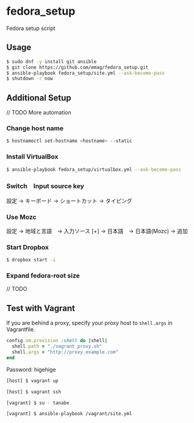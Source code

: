 # fedora_setup

Fedora setup script

## Usage

``` sh
$ sudo dnf -y install git ansible
$ git clone https://github.com/emag/fedora_setup.git
$ ansible-playbook fedora_setup/site.yml --ask-become-pass
$ shutdown -r now
```

## Additional Setup

// TODO More automation

### Change host name

``` sh
$ hostnamectl set-hostname <hostname> --static
```

### Install VirtualBox

``` sh
$ ansible-playbook fedora_setup/virtualbox.yml --ask-become-pass
```

### Switch　Input source key

設定 -> キーボード -> ショートカット -> タイピング

### Use Mozc

設定 -> 地域と言語　-> 入力ソース [+] -> 日本語　-> 日本語(Mozc) -> 追加

### Start Dropbox

``` sh
$ dropbox start -i
```

### Expand fedora-root size

// TODO

## Test with Vagrant

If you are behind a proxy, specify your proxy host to `shell.args` in Vagrantfile.

``` ruby
config.vm.provision :shell do |shell|
  shell.path = "./vagrant_proxy.sh"
  shell.args = "http://proxy.example.com"
end
```

Password: higehige

``` sh
[host] $ vagrant up
```

``` sh
[host] $ vagrant ssh
```

``` sh
[vagrant] $ su - tanabe
```

``` sh
[vagrant] $ ansible-playbook /vagrant/site.yml
```
